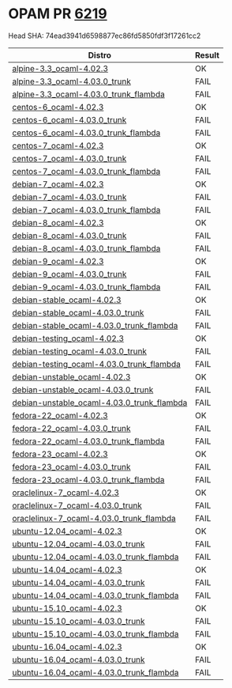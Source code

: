 # OPAM PR [6219](https://github.com/ocaml/opam-repository/pull/6219)

Head SHA: 74ead3941d6598877ec86fd5850fdf3f17261cc2


| Distro | Result |
| ------ | ------ |
| [alpine-3.3_ocaml-4.02.3](build/log.alpine-3.3_ocaml-4.02.3) | OK |
| [alpine-3.3_ocaml-4.03.0_trunk](build/log.alpine-3.3_ocaml-4.03.0_trunk) | FAIL |
| [alpine-3.3_ocaml-4.03.0_trunk_flambda](build/log.alpine-3.3_ocaml-4.03.0_trunk_flambda) | FAIL |
| [centos-6_ocaml-4.02.3](build/log.centos-6_ocaml-4.02.3) | OK |
| [centos-6_ocaml-4.03.0_trunk](build/log.centos-6_ocaml-4.03.0_trunk) | FAIL |
| [centos-6_ocaml-4.03.0_trunk_flambda](build/log.centos-6_ocaml-4.03.0_trunk_flambda) | FAIL |
| [centos-7_ocaml-4.02.3](build/log.centos-7_ocaml-4.02.3) | OK |
| [centos-7_ocaml-4.03.0_trunk](build/log.centos-7_ocaml-4.03.0_trunk) | FAIL |
| [centos-7_ocaml-4.03.0_trunk_flambda](build/log.centos-7_ocaml-4.03.0_trunk_flambda) | FAIL |
| [debian-7_ocaml-4.02.3](build/log.debian-7_ocaml-4.02.3) | OK |
| [debian-7_ocaml-4.03.0_trunk](build/log.debian-7_ocaml-4.03.0_trunk) | FAIL |
| [debian-7_ocaml-4.03.0_trunk_flambda](build/log.debian-7_ocaml-4.03.0_trunk_flambda) | FAIL |
| [debian-8_ocaml-4.02.3](build/log.debian-8_ocaml-4.02.3) | OK |
| [debian-8_ocaml-4.03.0_trunk](build/log.debian-8_ocaml-4.03.0_trunk) | FAIL |
| [debian-8_ocaml-4.03.0_trunk_flambda](build/log.debian-8_ocaml-4.03.0_trunk_flambda) | FAIL |
| [debian-9_ocaml-4.02.3](build/log.debian-9_ocaml-4.02.3) | OK |
| [debian-9_ocaml-4.03.0_trunk](build/log.debian-9_ocaml-4.03.0_trunk) | FAIL |
| [debian-9_ocaml-4.03.0_trunk_flambda](build/log.debian-9_ocaml-4.03.0_trunk_flambda) | FAIL |
| [debian-stable_ocaml-4.02.3](build/log.debian-stable_ocaml-4.02.3) | OK |
| [debian-stable_ocaml-4.03.0_trunk](build/log.debian-stable_ocaml-4.03.0_trunk) | FAIL |
| [debian-stable_ocaml-4.03.0_trunk_flambda](build/log.debian-stable_ocaml-4.03.0_trunk_flambda) | FAIL |
| [debian-testing_ocaml-4.02.3](build/log.debian-testing_ocaml-4.02.3) | OK |
| [debian-testing_ocaml-4.03.0_trunk](build/log.debian-testing_ocaml-4.03.0_trunk) | FAIL |
| [debian-testing_ocaml-4.03.0_trunk_flambda](build/log.debian-testing_ocaml-4.03.0_trunk_flambda) | FAIL |
| [debian-unstable_ocaml-4.02.3](build/log.debian-unstable_ocaml-4.02.3) | OK |
| [debian-unstable_ocaml-4.03.0_trunk](build/log.debian-unstable_ocaml-4.03.0_trunk) | FAIL |
| [debian-unstable_ocaml-4.03.0_trunk_flambda](build/log.debian-unstable_ocaml-4.03.0_trunk_flambda) | FAIL |
| [fedora-22_ocaml-4.02.3](build/log.fedora-22_ocaml-4.02.3) | OK |
| [fedora-22_ocaml-4.03.0_trunk](build/log.fedora-22_ocaml-4.03.0_trunk) | FAIL |
| [fedora-22_ocaml-4.03.0_trunk_flambda](build/log.fedora-22_ocaml-4.03.0_trunk_flambda) | FAIL |
| [fedora-23_ocaml-4.02.3](build/log.fedora-23_ocaml-4.02.3) | OK |
| [fedora-23_ocaml-4.03.0_trunk](build/log.fedora-23_ocaml-4.03.0_trunk) | FAIL |
| [fedora-23_ocaml-4.03.0_trunk_flambda](build/log.fedora-23_ocaml-4.03.0_trunk_flambda) | FAIL |
| [oraclelinux-7_ocaml-4.02.3](build/log.oraclelinux-7_ocaml-4.02.3) | OK |
| [oraclelinux-7_ocaml-4.03.0_trunk](build/log.oraclelinux-7_ocaml-4.03.0_trunk) | FAIL |
| [oraclelinux-7_ocaml-4.03.0_trunk_flambda](build/log.oraclelinux-7_ocaml-4.03.0_trunk_flambda) | FAIL |
| [ubuntu-12.04_ocaml-4.02.3](build/log.ubuntu-12.04_ocaml-4.02.3) | OK |
| [ubuntu-12.04_ocaml-4.03.0_trunk](build/log.ubuntu-12.04_ocaml-4.03.0_trunk) | FAIL |
| [ubuntu-12.04_ocaml-4.03.0_trunk_flambda](build/log.ubuntu-12.04_ocaml-4.03.0_trunk_flambda) | FAIL |
| [ubuntu-14.04_ocaml-4.02.3](build/log.ubuntu-14.04_ocaml-4.02.3) | OK |
| [ubuntu-14.04_ocaml-4.03.0_trunk](build/log.ubuntu-14.04_ocaml-4.03.0_trunk) | FAIL |
| [ubuntu-14.04_ocaml-4.03.0_trunk_flambda](build/log.ubuntu-14.04_ocaml-4.03.0_trunk_flambda) | FAIL |
| [ubuntu-15.10_ocaml-4.02.3](build/log.ubuntu-15.10_ocaml-4.02.3) | OK |
| [ubuntu-15.10_ocaml-4.03.0_trunk](build/log.ubuntu-15.10_ocaml-4.03.0_trunk) | FAIL |
| [ubuntu-15.10_ocaml-4.03.0_trunk_flambda](build/log.ubuntu-15.10_ocaml-4.03.0_trunk_flambda) | FAIL |
| [ubuntu-16.04_ocaml-4.02.3](build/log.ubuntu-16.04_ocaml-4.02.3) | OK |
| [ubuntu-16.04_ocaml-4.03.0_trunk](build/log.ubuntu-16.04_ocaml-4.03.0_trunk) | FAIL |
| [ubuntu-16.04_ocaml-4.03.0_trunk_flambda](build/log.ubuntu-16.04_ocaml-4.03.0_trunk_flambda) | FAIL |
